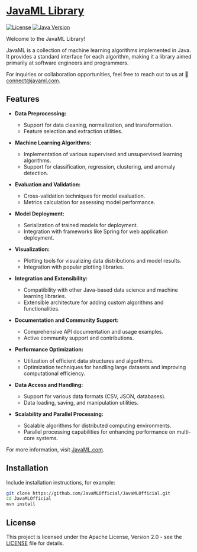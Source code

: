 # [JavaML Library](https://javaml.com)

[![License](https://img.shields.io/badge/license-MIT-blue.svg)](https://opensource.org/licenses/MIT)
[![Java Version](https://img.shields.io/badge/java-11%2B-blue)](https://www.java.com/en/)
<!--
[![Build Status](https://img.shields.io/travis/JavaMLOfficial/JavaMLOfficial/main)](https://travis-ci.com/JavaMLOfficial/JavaMLOfficial)
[![Coverage Status](https://coveralls.io/repos/github/JavaMLOfficial/JavaMLOfficial/badge.svg?branch=main)](https://coveralls.io/github/JavaMLOfficial/JavaMLOfficial?branch=main)
-->

Welcome to the JavaML Library!

JavaML is a collection of machine learning algorithms implemented in Java. It provides a standard interface for each algorithm, making it a library aimed primarily at software engineers and programmers.

For inquiries or collaboration opportunities, feel free to reach out to us at 📩 [connect@javaml.com](mailto:connect@javaml.com).

<!---
<a href="https://next.ossinsight.io/widgets/official/compose-user-dashboard-stats?user_id=174118942" target="_blank" style="display: block" align="center">
  <picture>
    <source media="(prefers-color-scheme: dark)" srcset="https://next.ossinsight.io/widgets/official/compose-user-dashboard-stats/thumbnail.png?user_id=174118942&image_size=auto&color_scheme=dark" width="815" height="auto">
    <img alt="Dashboard stats of @634750802" src="https://next.ossinsight.io/widgets/official/compose-user-dashboard-stats/thumbnail.png?user_id=174118942&image_size=auto&color_scheme=light" width="815" height="auto">
  </picture>
</a>

--->

## Features

- **Data Preprocessing:**
  - Support for data cleaning, normalization, and transformation.
  - Feature selection and extraction utilities.

- **Machine Learning Algorithms:**
  - Implementation of various supervised and unsupervised learning algorithms.
  - Support for classification, regression, clustering, and anomaly detection.

- **Evaluation and Validation:**
  - Cross-validation techniques for model evaluation.
  - Metrics calculation for assessing model performance.

- **Model Deployment:**
  - Serialization of trained models for deployment.
  - Integration with frameworks like Spring for web application deployment.

- **Visualization:**
  - Plotting tools for visualizing data distributions and model results.
  - Integration with popular plotting libraries.

- **Integration and Extensibility:**
  - Compatibility with other Java-based data science and machine learning libraries.
  - Extensible architecture for adding custom algorithms and functionalities.

- **Documentation and Community Support:**
  - Comprehensive API documentation and usage examples.
  - Active community support and contributions.

- **Performance Optimization:**
  - Utilization of efficient data structures and algorithms.
  - Optimization techniques for handling large datasets and improving computational efficiency.

- **Data Access and Handling:**
  - Support for various data formats (CSV, JSON, databases).
  - Data loading, saving, and manipulation utilities.

- **Scalability and Parallel Processing:**
  - Scalable algorithms for distributed computing environments.
  - Parallel processing capabilities for enhancing performance on multi-core systems.

For more information, visit [JavaML.com](https://javaml.com).

## Installation

Include installation instructions, for example:

```bash
git clone https://github.com/JavaMLOfficial/JavaMLOfficial.git
cd JavaMLOfficial
mvn install

```

<!---
<a href="https://next.ossinsight.io/widgets/official/compose-last-28-days-stats?repo_id=174118942" target="_blank" style="display: block" align="center">
  <picture>
    <source media="(prefers-color-scheme: dark)" srcset="https://next.ossinsight.io/widgets/official/compose-last-28-days-stats/thumbnail.png?repo_id=174118942&image_size=auto&color_scheme=dark" width="815" height="auto">
    <img alt="Performance Stats of pingcap/tidb - Last 28 days" src="https://next.ossinsight.io/widgets/official/compose-last-28-days-stats/thumbnail.png?repo_id=174118942&image_size=auto&color_scheme=light" width="815" height="auto">
  </picture>
</a>
<a href="https://next.ossinsight.io/widgets/official/compose-activity-trends?repo_id=174118942" target="_blank" style="display: block" align="center">
  <picture>
    <source media="(prefers-color-scheme: dark)" srcset="https://next.ossinsight.io/widgets/official/compose-activity-trends/thumbnail.png?repo_id=174118942&image_size=auto&color_scheme=dark" width="815" height="auto">
    <img alt="Activity Trends of pingcap/tidb - Last 28 days" src="https://next.ossinsight.io/widgets/official/compose-activity-trends/thumbnail.png?repo_id=174118942&image_size=auto&color_scheme=light" width="815" height="auto">
  </picture>
</a>

<a href="https://next.ossinsight.io/widgets/official/analyze-repo-loc-per-month?repo_id=174118942" target="_blank" style="display: block" align="center">
  <picture>
    <source media="(prefers-color-scheme: dark)" srcset="https://next.ossinsight.io/widgets/official/analyze-repo-loc-per-month/thumbnail.png?repo_id=174118942&image_size=auto&color_scheme=dark" width="815" height="auto">
    <img alt="Lines of Code Changes of pingcap/tidb" src="https://next.ossinsight.io/widgets/official/analyze-repo-loc-per-month/thumbnail.png?repo_id=174118942&image_size=auto&color_scheme=light" width="815" height="auto">
  </picture>
</a>

<a href="https://next.ossinsight.io/widgets/official/compose-recent-top-contributors?repo_id=174118942" target="_blank" style="display: block" align="center">
  <picture>
    <source media="(prefers-color-scheme: dark)" srcset="https://next.ossinsight.io/widgets/official/compose-recent-top-contributors/thumbnail.png?repo_id=174118942&image_size=auto&color_scheme=dark" width="815" height="auto">
    <img alt="Top Contributors of pingcap/tidb - Last 28 days" src="https://next.ossinsight.io/widgets/official/compose-recent-top-contributors/thumbnail.png?repo_id=174118942&image_size=auto&color_scheme=light" width="815" height="auto">
  </picture>
</a>

--->

## License

This project is licensed under the Apache License, Version 2.0 - see the [LICENSE](LICENSE) file for details.
